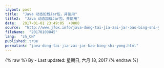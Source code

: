 ```yaml
---
layout: post
title:  "Java 动态加载Jar包，并使用"
title2:  "Java 动态加载Jar包，并使用"
date:   2017-01-01 23:49:05  +0800
source:  "http://www.jfox.info/java-dong-tai-jia-zai-jar-bao-bing-shi-yong.html"
fileName:  "20170100845"
lang:  "zh_CN"
published: true
permalink: "java-dong-tai-jia-zai-jar-bao-bing-shi-yong.html"
---
```

{% raw %}
By  - Last updated: 星期日, 六月 18, 2017
{% endraw %}
